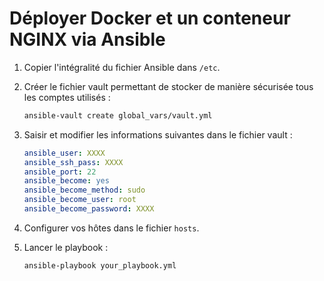 # Déployer Docker et un conteneur NGINX via Ansible

1. Copier l'intégralité du fichier Ansible dans `/etc`.

2. Créer le fichier vault permettant de stocker de manière sécurisée tous les comptes utilisés :

    ```bash
    ansible-vault create global_vars/vault.yml
    ```

3. Saisir et modifier les informations suivantes dans le fichier vault :

    ```yaml
    ansible_user: XXXX
    ansible_ssh_pass: XXXX
    ansible_port: 22
    ansible_become: yes
    ansible_become_method: sudo
    ansible_become_user: root
    ansible_become_password: XXXX
    ```

4. Configurer vos hôtes dans le fichier `hosts`.

5. Lancer le playbook :

    ```bash
    ansible-playbook your_playbook.yml 
    ```
